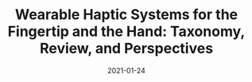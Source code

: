 ---
title: 'Wearable Haptic Systems for the Fingertip and the Hand: Taxonomy, Review, and Perspectives'
authors: 'Claudio Pacchierotti, Stephen Sinclair, Massimiliano Solazzi, Antonio Frisoli, Vincent Hayward, Domenico Prattichizzo'
venue: 'IEEE Transactions on Haptics, Volume: 10 Issue: 4'
doi: 'https://doi.org/10.1109/TOH.2017.2689006'
reason: 'A quick lens to learn finger-worn haptic devices.'
picked_by: 'Huaishu'
date: 2021-01-24
---